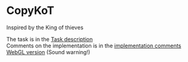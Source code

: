 # CopyKoT 
Inspired by the King of thieves

The task is in the [Task description](Docs/task_description.md)  
Comments on the implementation is in the [implementation comments](Docs/implementation_comments.md)  
[WebGL version](https://kkostenkov.github.io/CopyKoT-game-test/index.html) (Sound warning!)